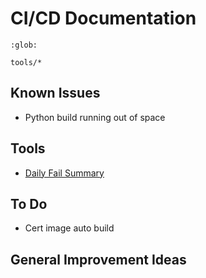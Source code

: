 # CI/CD Documentation

```{toctree}
:glob:

tools/*
```

## Known Issues

-   Python build running out of space

## Tools

-   [Daily Fail Summary](tools/daily_fail_summary.md)

## To Do

-   Cert image auto build

## General Improvement Ideas
